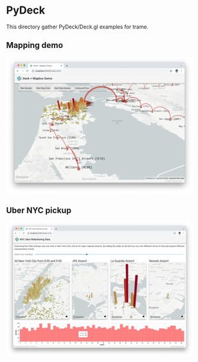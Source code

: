 # PyDeck

This directory gather PyDeck/Deck.gl examples for trame.

## Mapping demo

![Gallery](./MappingDemo.jpg)


## Uber NYC pickup

![Gallery](./uber-nyc-pickups.jpg)
